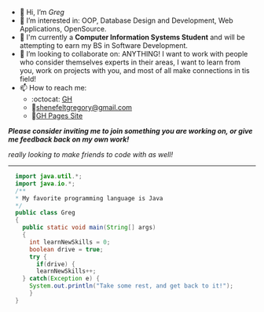 - 👋 Hi, I’m _Greg_
- 👀 I’m interested in: OOP, Database Design and Development, Web Applications, OpenSource.
- 🌱 I'm currently a __Computer Information Systems Student__ and will be attempting to earn my BS in Software Development.
- 💞️ I’m looking to collaborate on: ANYTHING! I want to work with people who consider themselves experts in their areas, I want to learn from you, work on projects with you, and most of all make connections in tis field!
- 📫 How to reach me: 
  - :octocat: [GH](https://www.github.com/greg0rys)
  - 📧shenefeltgregory@gmail.com
  - 📃[GH Pages Site](https://greg0rys.github.io)

__*Please consider inviting me to join something you are working on, or give me feedback back on my own work!*__

*really looking to make friends to code with as well!*

***
```java
  import java.util.*;
  import java.io.*;
  /**
  * My favorite programming language is Java
  */
  public class Greg
  {
    public static void main(String[] args)
    {
      int learnNewSkills = 0;
      boolean drive = true;
      try {
        if(drive) {
        learnNewSkills++;
    } catch(Exception e) {
      System.out.println("Take some rest, and get back to it!");
      }
  }
```

<!---
greg0rys/greg0rys is a ✨ special ✨ repository because its `README.md` (this file) appears on your GitHub profile.
You can click the Preview link to take a look at your changes.
--->
